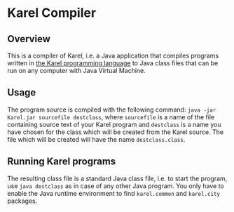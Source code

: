 # Karel Compiler

Overview
--------

This is a compiler of Karel, i.e. a Java application that compiles programs written
in [the Karel programming language](https://en.wikipedia.org/wiki/Karel_%28programming_language%29)
to Java class files that can be run on any computer with Java Virtual Machine.

Usage
-----

The program source is compiled with the following command: `java -jar Karel.jar sourcefile destclass`,
where `sourcefile` is a name of the file containing source text of your Karel program and `destclass` is a name you have chosen for the class which will be created from the Karel source. The file which will be created will have the name `destclass.class`.

Running Karel programs
----------------------

The resulting class file is a standard Java class file, i.e. to start the program, use `java destclass` as in case of any other Java program. You only have to enable the Java runtime environment to find `karel.common` and `karel.city` packages.
